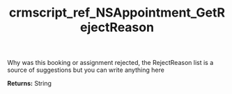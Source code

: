 ﻿---
title: crmscript_ref_NSAppointment_GetRejectReason
description: String NSAppointment.GetRejectReason()
intellisense: NSAppointment.GetRejectReason
keywords: NSAppointment, GetRejectReason
so.topic: reference
---

Why was this booking or assignment rejected, the RejectReason list is a source of suggestions but you can write anything here

**Returns:** String


